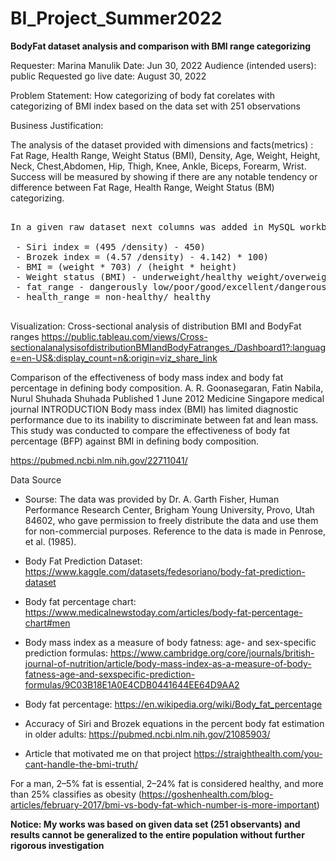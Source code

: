 # BI_Project_Summer2022

<b>BodyFat dataset analysis and comparison with BMI range categorizing </b>

Requester: Marina Manulik
Date: Jun 30, 2022
Audience (intended users): public
Requested go live date: August 30, 2022


Problem Statement:
How categorizing of body fat corelates with categorizing of BMI index based on the data set with 251 observations


Business Justification:

The analysis of the dataset provided with dimensions and facts(metrics) : Fat Rage, Health Range, Weight Status (BMI), Density, Age,	Weight,	Height,	Neck, Chest,Abdomen, Hip,	Thigh,	Knee,	Ankle,	Biceps,	Forearm,	Wrist. Success will be measured by showing if there are any notable tendency or difference between Fat Rage, Health Range, Weight Status (BM) categorizing.

<pre>

In a given raw dataset next columns was added in MySQL workbench and saved as modified_bodyfat:

 - Siri index = (495 /density) - 450)
 - Brozek index = (4.57 /density) - 4.142) * 100)
 - BMI = (weight * 703) / (height * height)
 - Weight status (BMI) - underweight/healthy weight/overweight/obesity
 - fat_range - dangerously low/poor/good/excellent/dangerously heigh
 - health_range = non-healthy/ healthy

</pre>
Visualization:
Cross-sectional analysis of distribution BMI and BodyFat ranges https://public.tableau.com/views/Cross-sectionalanalysisofdistributionBMIandBodyFatranges_/Dashboard1?:language=en-US&:display_count=n&:origin=viz_share_link



Comparison of the effectiveness of body mass index and body fat percentage in defining body composition.
A. R. Goonasegaran, Fatin Nabila, Nurul Shuhada Shuhada
Published 1 June 2012
Medicine
Singapore medical journal
INTRODUCTION Body mass index (BMI) has limited diagnostic performance due to its inability to discriminate between fat and lean mass. 
This study was conducted to compare the effectiveness of body fat percentage (BFP) against BMI in defining body composition. 

https://pubmed.ncbi.nlm.nih.gov/22711041/
 

Data Source 
- Sourse:
The data was provided by Dr. A. Garth Fisher, Human
Performance Research Center, Brigham Young University, Provo, Utah
84602, who gave permission to freely distribute the data and use them
for non-commercial purposes.  Reference to the data is made in Penrose,
et al. (1985).
- Body Fat Prediction Dataset:
https://www.kaggle.com/datasets/fedesoriano/body-fat-prediction-dataset

- Body fat percentage chart:
https://www.medicalnewstoday.com/articles/body-fat-percentage-chart#men

- Body mass index as a measure of body fatness: age- and sex-specific prediction formulas:
https://www.cambridge.org/core/journals/british-journal-of-nutrition/article/body-mass-index-as-a-measure-of-body-fatness-age-and-sexspecific-prediction-formulas/9C03B18E1A0E4CDB0441644EE64D9AA2

- Body fat percentage:
https://en.wikipedia.org/wiki/Body_fat_percentage

- Accuracy of Siri and Brozek equations in the percent body fat estimation in older adults:
https://pubmed.ncbi.nlm.nih.gov/21085903/

- Article that motivated me on that project 
https://straighthealth.com/you-cant-handle-the-bmi-truth/

For a man, 2–5% fat is essential, 2–24% fat is considered healthy, and more than 25% classifies as obesity (https://goshenhealth.com/blog-articles/february-2017/bmi-vs-body-fat-which-number-is-more-important)

<b>Notice: My works was based on given data set (251 observants) and results cannot be generalized to the entire population without further rigorous investigation</b>

